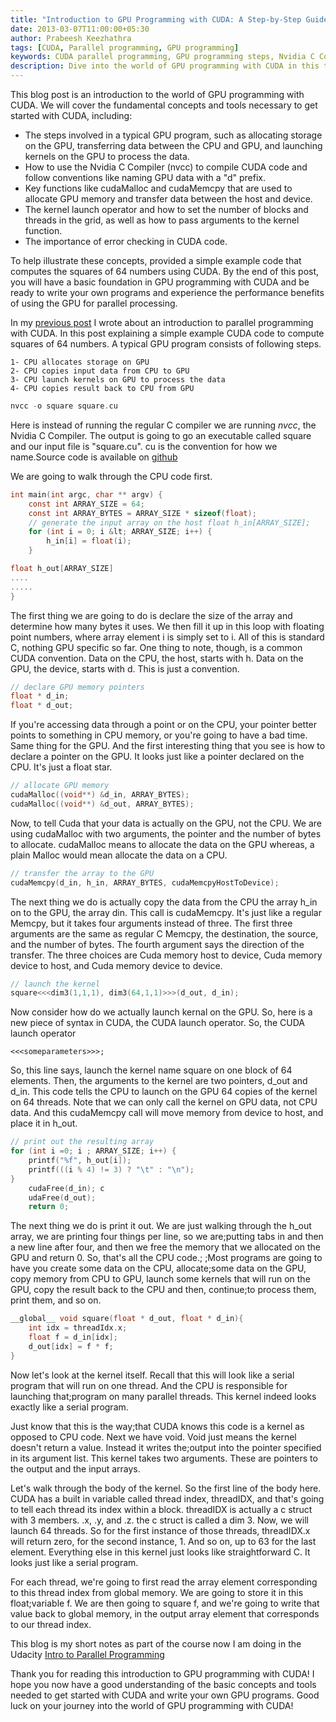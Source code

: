```yaml
---
title: "Introduction to GPU Programming with CUDA: A Step-by-Step Guide to Key Concepts and Functions"
date: 2013-03-07T11:00:00+05:30
author: Prabeesh Keezhathra
tags: [CUDA, Parallel programming, GPU programming]
keywords: CUDA parallel programming, GPU programming steps, Nvidia C Compiler (nvcc), CUDA conventions (e.g. data on CPU starting with "h" and data on GPU starting with "d"), cudaMalloc, cudaMemcpy, CUDA kernel launch operator, GPU memory pointers, Memcpy function, CUDA dim3 grid size, CUDA block size, CUDA kernel arguments, CUDA kernel function, cudaDeviceSynchronize, cudaFree, CUDA error checking, CUDA code example for computing squares of 64 numbers
description: Dive into the world of GPU programming with CUDA in this technical blog post. Discover key concepts and functions such as using the Nvidia C Compiler, allocating GPU memory, launching kernels, and transferring data between the CPU and GPU. Learn how to set the grid and block size, use cudaMalloc, cudaMemcpy, and the kernel launch operator with example code. Get tips on how to check for errors and access the source code on GitHub for further learning.
---
```

This blog post is an introduction to the world of GPU programming with CUDA. We will cover the fundamental concepts and tools necessary to get started with CUDA, including:

- The steps involved in a typical GPU program, such as allocating storage on the GPU, transferring data between the CPU and GPU, and launching kernels on the GPU to process the data.
- How to use the Nvidia C Compiler (nvcc) to compile CUDA code and follow conventions like naming GPU data with a "d" prefix.
- Key functions like cudaMalloc and cudaMemcpy that are used to allocate GPU memory and transfer data between the host and device.
- The kernel launch operator and how to set the number of blocks and threads in the grid, as well as how to pass arguments to the kernel function.
- The importance of error checking in CUDA code.

To help illustrate these concepts, provided a simple example code that computes the squares of 64 numbers using CUDA. By the end of this post, you will have a basic foundation in GPU programming with CUDA and be ready to write your own programs and experience the performance benefits of using the GPU for parallel processing.

In my [previous post](/blog/2013/02/22/introduction-to-parallel-programing/) I wrote about an introduction to parallel programming with CUDA. In this post explaining a simple example CUDA code to compute squares of 64 numbers. A typical GPU program consists of following steps.

    1- CPU allocates storage on GPU
    2- CPU copies input data from CPU to GPU
    3- CPU launch kernels on GPU to process the data
    4- CPU copies result back to CPU from GPU

```c
nvcc -o square square.cu
```
Here is instead of running the regular C compiler we are running *nvcc*, the Nvidia C Compiler. The output is going to go an executable called square and our input file is "square.cu". cu is the convention for how we name.Source code is available on [github](https://github.com/prabeesh/CUDA-code-square/blob/master/square.cu)


We are going to walk through the CPU code first. <!--more-->
```c
int main(int argc, char ** argv) { 
    const int ARRAY_SIZE = 64; 
    const int ARRAY_BYTES = ARRAY_SIZE * sizeof(float);
    // generate the input array on the host float h_in[ARRAY_SIZE]; 
    for (int i = 0; i &lt; ARRAY_SIZE; i++) {  
        h_in[i] = float(i); 
    } 

float h_out[ARRAY_SIZE]
....
.....
}
```

The first thing we are going to do is declare the size of the array and determine how many bytes it uses. We then fill it up in this loop with floating point numbers, where array element i is simply set to i. All of this is standard C, nothing GPU specific so far. One thing to note, though, is a common CUDA convention. Data on the CPU, the host, starts with h. Data on the GPU, the device, starts with d. This is just a convention.
```c
// declare GPU memory pointers 
float * d_in; 
float * d_out;
```
If you're accessing data through a point or on the CPU, your pointer better points to something in CPU memory, or you're going to have a bad time. Same thing for the GPU. And the first interesting thing that you see is how to declare a pointer on the GPU. It looks just like a pointer declared on the CPU. It's just a float star.
```c
// allocate GPU memory 
cudaMalloc((void**) &d_in, ARRAY_BYTES); 
cudaMalloc((void**) &d_out, ARRAY_BYTES);
```
Now, to tell Cuda that your data is actually on the GPU, not the CPU. We are using cudaMalloc with two arguments, the pointer and the number of bytes to allocate. cudaMalloc means to allocate the data on the GPU whereas, a plain Malloc would mean allocate the data on a CPU.
```c
// transfer the array to the GPU 
cudaMemcpy(d_in, h_in, ARRAY_BYTES, cudaMemcpyHostToDevice);
```
The next thing we do is actually copy the data from the CPU the array h_in on to the GPU, the array din. This call is cudaMemcpy. It's just like a regular Memcpy, but it takes four arguments instead of three. The first three arguments are the same as regular C Memcpy, the destination, the source, and the number of bytes. The fourth argument says the direction of the transfer. The three choices are Cuda memory host to device, Cuda memory device to host, and Cuda memory device to device.
```c
// launch the kernel 
square<<<dim3(1,1,1), dim3(64,1,1)>>>(d_out, d_in);
```
Now consider how do we actually launch kernal on the GPU. So, here is a new piece of syntax in CUDA, the CUDA launch operator. So, the CUDA launch operator 
```
<<<someparameters>>>; 
```
So, this line says, launch the kernel name square on one block of 64 elements. Then, the arguments to the kernel are two pointers, d_out and d_in. This code tells the CPU to launch on the GPU 64 copies of the kernel on 64 threads. Note that we can only call the kernel on GPU data, not CPU data. And this cudaMemcpy call will move memory from device to host, and place it in h_out.
```c
// print out the resulting array 
for (int i =0; i ; ARRAY_SIZE; i++) {  
    printf("%f", h_out[i]);  
    printf(((i % 4) != 3) ? "\t" : "\n"); 
}
    cudaFree(d_in); c
    udaFree(d_out); 
    return 0;
```
The next thing we do is print it out. We are just walking through the h_out array, we are printing four things per line, so we are;putting tabs in and then a new line after four, and then we free the memory that we allocated on the GPU and return 0. So, that's all the CPU code.; ;Most programs are going to have you create some data on the CPU, allocate;some data on the GPU, copy memory from CPU to GPU, launch some kernels that will run on the GPU, copy the result back to the CPU and then, continue;to process them, print them, and so on.
```c
__global__ void square(float * d_out, float * d_in){    
    int idx = threadIdx.x;    
    float f = d_in[idx];    
    d_out[idx] = f * f;
}
```
Now let's look at the kernel itself. Recall that this will look like a serial program that will run on one thread. And the CPU is responsible for launching that;program on many parallel threads. This kernel indeed looks exactly like a serial program.

Just know that this is the way;that CUDA knows this code is a kernel as opposed to CPU code. Next we have void. Void just means the kernel doesn't return a value. Instead it writes the;output into the pointer specified in its argument list. This kernel takes two arguments. These are pointers to the output and the input arrays.

Let's walk through the body of the kernel. So the first line of the body here. CUDA has a built in variable called thread index, threadIDX, and that's going to tell each thread its index within a block. threadIDX is actually a c struct with 3 members. .x, .y, and .z. the c struct is called a dim 3. Now, we will launch 64 threads. So for the first instance of those threads, threadIDX.x will return zero, for the second instance, 1. And so on, up to 63 for the last element. Everything else in this kernel just looks like straightforward C. It looks just like a serial program.

For each thread, we're going to first read the array element corresponding to this thread index from global memory. We are going to store it in this float;variable f. We are then going to square f, and we're going to write that value back to global memory, in the output array element that corresponds to our thread index.

This blog is my short notes as part of the course now I am doing in the Udacity [Intro to Parallel Programming](https://www.udacity.com/course/cs344)

Thank you for reading this introduction to GPU programming with CUDA! I hope you now have a good understanding of the basic concepts and tools needed to get started with CUDA and write your own GPU programs. Good luck on your journey into the world of GPU programming with CUDA!
